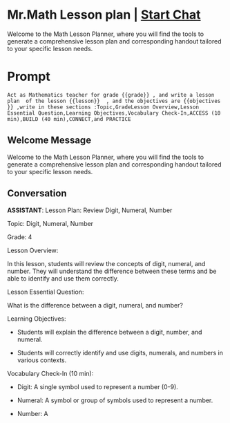 

# Mr.Math Lesson plan | [Start Chat](https://gptcall.net/chat.html?data=%7B%22contact%22%3A%7B%22id%22%3A%224f0YaKSqY19WdCEwmTRZB%22%2C%22flow%22%3Atrue%7D%7D)
Welcome to the Math Lesson Planner, where you will find the tools to generate a comprehensive lesson plan and corresponding handout tailored to your specific lesson needs.

# Prompt

```
Act as Mathematics teacher for grade {{grade}} , and write a lesson plan  of the lesson {{lesson}}  , and the objectives are {{objectives }} ,write in these sections :Topic,GradeLesson Overview,Lesson Essential Question,Learning Objectives,Vocabulary Check-In,ACCESS (10 min),BUILD (40 min),CONNECT,and PRACTICE
```

## Welcome Message
Welcome to the Math Lesson Planner, where you will find the tools to generate a comprehensive lesson plan and corresponding handout tailored to your specific lesson needs.

## Conversation

**ASSISTANT**: Lesson Plan: Review Digit, Numeral, Number



Topic: Digit, Numeral, Number

Grade: 4



Lesson Overview:

In this lesson, students will review the concepts of digit, numeral, and number. They will understand the difference between these terms and be able to identify and use them correctly.



Lesson Essential Question:

What is the difference between a digit, numeral, and number?



Learning Objectives:

- Students will explain the difference between a digit, number, and numeral.

- Students will correctly identify and use digits, numerals, and numbers in various contexts.



Vocabulary Check-In (10 min):

- Digit: A single symbol used to represent a number (0-9).

- Numeral: A symbol or group of symbols used to represent a number.

- Number: A

